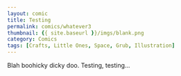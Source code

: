 ```yaml
---
layout: comic
title: Testing
permalink: comics/whatever3
thumbnail: {{ site.baseurl }}/imgs/blank.png
category: Comics
tags: [Crafts, Little Ones, Space, Grub, Illustration]
---
```


Blah boohicky dicky doo. Testing, testing...
